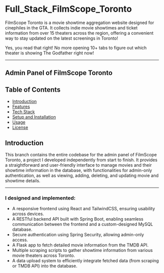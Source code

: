 # Full_Stack_FilmScope_Toronto

FilmScope Toronto is a movie showtime aggregation website designed for cinephiles in the GTA. It collects indie movie showtimes and ticket information from over 15 theaters across the region, offering a convenient way to stay updated on the latest screenings in Toronto!

Yes, you read that right! No more opening 10+ tabs to figure out which theater is showing The Godfather right now!

---

## Admin Panel of FilmScope Toronto

## Table of Contents
- [Introduction](#introduction)
- [Features](#features)
- [Tech Stack](#tech-stack)
- [Setup and Installation](#setup-and-installation)
- [Usage](#usage)
- [License](#license)

## Introduction

This branch contains the entire codebase for the admin panel of FilmScope Toronto, a project I developed independently from start to finish. It provides a straightforward and user-friendly interface to manage movies and their showtime information in the database, with functionalities for admin-only authentication, as well as viewing, adding, deleting, and updating movie and showtime details.




---


### I designed and implemented:
* A responsive frontend using React and TailwindCSS, ensuring usability across devices.
* A RESTful backend API built with Spring Boot, enabling seamless communication between the frontend and a custom-designed MySQL database.
* Secure authentication using Spring Security, allowing admin-only access.
* A Flask app to fetch detailed movie information from the TMDB API.
* Multiple scraping scripts to gather showtime information from various movie theaters across Toronto.
* A data upload system to efficiently integrate fetched data (from scraping or TMDB API) into the database.

